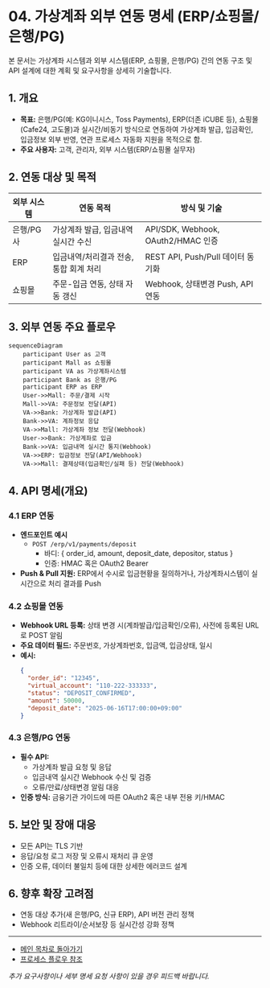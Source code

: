 # 04. 가상계좌 외부 연동 명세 (ERP/쇼핑몰/은행/PG)

본 문서는 가상계좌 시스템과 외부 시스템(ERP, 쇼핑몰, 은행/PG) 간의 연동 구조 및 API 설계에 대한 계획 및 요구사항을 상세히 기술합니다. 

## 1. 개요
- **목표:** 은행/PG(예: KG이니시스, Toss Payments), ERP(더존 iCUBE 등), 쇼핑몰(Cafe24, 고도몰)과 실시간/비동기 방식으로 연동하여 가상계좌 발급, 입금확인, 입금정보 외부 반영, 연관 프로세스 자동화 지원을 목적으로 함.
- **주요 사용자:** 고객, 관리자, 외부 시스템(ERP/쇼핑몰 실무자)

## 2. 연동 대상 및 목적
| 외부 시스템 | 연동 목적 | 방식 및 기술 |
| ---- | ---- | ---- |
| 은행/PG사 | 가상계좌 발급, 입금내역 실시간 수신 | API/SDK, Webhook, OAuth2/HMAC 인증 |
| ERP | 입금내역/처리결과 전송, 통합 회계 처리 | REST API, Push/Pull 데이터 동기화 |
| 쇼핑몰 | 주문-입금 연동, 상태 자동 갱신 | Webhook, 상태변경 Push, API 연동 |

## 3. 외부 연동 주요 플로우
```mermaid
sequenceDiagram
    participant User as 고객
    participant Mall as 쇼핑몰
    participant VA as 가상계좌시스템
    participant Bank as 은행/PG
    participant ERP as ERP
    User->>Mall: 주문/결제 시작
    Mall->>VA: 주문정보 전달(API)
    VA->>Bank: 가상계좌 발급(API)
    Bank->>VA: 계좌정보 응답
    VA->>Mall: 가상계좌 정보 전달(Webhook)
    User->>Bank: 가상계좌로 입금
    Bank->>VA: 입금내역 실시간 통지(Webhook)
    VA->>ERP: 입금정보 전달(API/Webhook)
    VA->>Mall: 결제상태(입금확인/실패 등) 전달(Webhook)
```

## 4. API 명세(개요)
### 4.1 ERP 연동
- **엔드포인트 예시**
    - `POST /erp/v1/payments/deposit`
        - 바디: { order_id, amount, deposit_date, depositor, status }
        - 인증: HMAC 혹은 OAuth2 Bearer
- **Push & Pull 지원:** ERP에서 수시로 입금현황을 질의하거나, 가상계좌시스템이 실시간으로 처리 결과를 Push

### 4.2 쇼핑몰 연동
- **Webhook URL 등록:** 상태 변경 시(계좌발급/입금확인/오류), 사전에 등록된 URL로 POST 알림
- **주요 데이터 필드:** 주문번호, 가상계좌번호, 입금액, 입금상태, 일시
- **예시:**
    ```json
    {
      "order_id": "12345",
      "virtual_account": "110-222-333333",
      "status": "DEPOSIT_CONFIRMED",
      "amount": 50000,
      "deposit_date": "2025-06-16T17:00:00+09:00"
    }
    ```

### 4.3 은행/PG 연동
- **필수 API:**
    - 가상계좌 발급 요청 및 응답
    - 입금내역 실시간 Webhook 수신 및 검증
    - 오류/만료/상태변경 알림 대응
- **인증 방식:** 금융기관 가이드에 따른 OAuth2 혹은 내부 전용 키/HMAC

## 5. 보안 및 장애 대응
- 모든 API는 TLS 기반
- 응답/요청 로그 저장 및 오류시 재처리 큐 운영
- 인증 오류, 데이터 불일치 등에 대한 상세한 에러코드 설계

## 6. 향후 확장 고려점
- 연동 대상 추가(새 은행/PG, 신규 ERP), API 버전 관리 정책
- Webhook 리트라이/순서보장 등 실시간성 강화 정책

---
- [메인 목차로 돌아가기](./00_virtual_account_toc.md)
- [프로세스 플로우 참조](./03_virtual_account_issue_flow.md)


_추가 요구사항이나 세부 명세 요청 사항이 있을 경우 피드백 바랍니다._